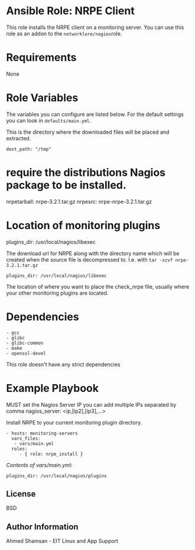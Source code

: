# Ansible Role: NRPE Client


This role installs the NRPE client on a monitoring server. You can use this role as an addon to the `networklore/nagios`role.


# Requirements

None

# Role Variables

The variables you can configure are listed below. For the default settings you can look in `defaults/main.yml`.

This is the directory where the downloaded files will be placed and extracted.

    dest_path: "/tmp"

# require the distributions Nagios package to be installed.

nrpetarball: nrpe-3.2.1.tar.gz
nrpesrc: nrpe-nrpe-3.2.1.tar.gz

# Location of monitoring plugins

plugins_dir: /usr/local/nagios/libexec


The download url for NRPE along with the directory name which will be created when the source file is
decompressed to. I.e. with `tar -xzvf nrpe-3.2.1.tar.gz`

    plugins_dir: /usr/local/nagios/libexec

The location of where you want to place the check_nrpe file, usually where your other monitoring plugins are located.

# Dependencies
    - gcc
    - glibc
    - glibc-common
    - make
    - openssl-devel

This role doesn't have any strict dependencies

# Example Playbook

MUST set the Nagios Server IP 
you can add multiple IPs separated by comma
nagios_server: <ip,[ip2],[ip3],...>

Install NRPE to your current monitoring plugin directory.

    - hosts: monitoring-servers
      vars_files:
       - vars/main.yml    
      roles:
         - { role: nrpe_install }

*Contents of vars/main.yml*:

    plugins_dir: /usr/local/nagios/plugins

License
-------

BSD

Author Information
------------------

Ahmed Shamsan - EIT Linux and App Support
